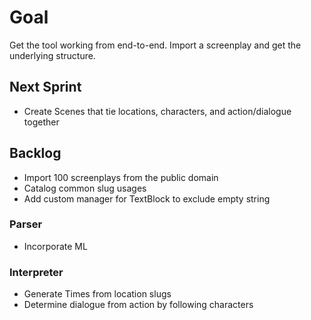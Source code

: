 # Goal
Get the tool working from end-to-end. Import a screenplay and get the underlying structure.

## Next Sprint
* Create Scenes that tie locations, characters, and action/dialogue together

## Backlog
* Import 100 screenplays from the public domain
* Catalog common slug usages
* Add custom manager for TextBlock to exclude empty string

### Parser
* Incorporate ML

### Interpreter
* Generate Times from location slugs
* Determine dialogue from action by following characters
